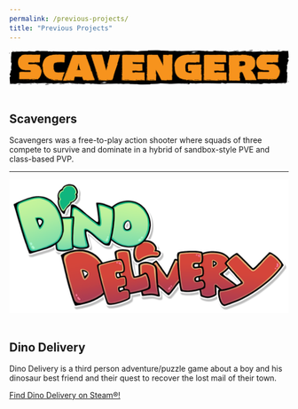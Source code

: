 ```yaml
---
permalink: /previous-projects/
title: "Previous Projects"
---
```

![The Scavengers logo](/assets/images/scavengers/scavengers_logo_180306.png "Scavengers")<br><br>
## Scavengers
Scavengers was a free-to-play action shooter where squads of three compete to survive and dominate in a hybrid of sandbox-style PVE and class-based PVP.

---

![The Dino Delivery logo](/assets/images/dino-delivery/Dino_Delivery_Logo_01.png "Dino Delivery")<br><br>
## Dino Delivery
Dino Delivery is a third person adventure/puzzle game about a boy and his dinosaur best friend and their quest to recover the lost mail of their town.

<i class="fab fa-steam"></i> [Find Dino Delivery on Steam&reg;!](https://store.steampowered.com/app/1109400/Dino_Delivery/)
